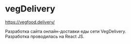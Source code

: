 ﻿# vegDelivery
 
https://vegfood.delivery/

Разработка сайта онлайн-доставки еды сети VegDelivery.  
Разработка проводилась на React JS.

